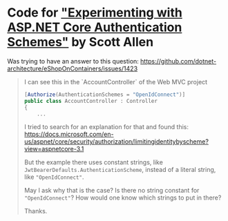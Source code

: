 ﻿# Code for ["Experimenting with ASP.NET Core Authentication Schemes"](https://odetocode.com/blogs/scott/archive/2019/01/02/experimenting-with-asp-net-core-authentication-schemes.aspx) by Scott Allen

Was trying to have an answer to this question: https://github.com/dotnet-architecture/eShopOnContainers/issues/1423

<blockquote markdown="1">
I can see this in the `AccountController` of the Web MVC project

``` csharp
[Authorize(AuthenticationSchemes = "OpenIdConnect")]
public class AccountController : Controller
{
    ...
```

I tried to search for an explanation for that and found this: https://docs.microsoft.com/en-us/aspnet/core/security/authorization/limitingidentitybyscheme?view=aspnetcore-3.1

But the example there uses constant strings, like `JwtBearerDefaults.AuthenticationScheme`, instead of a literal string, like `"OpenIdConnect"`.

May I ask why that is the case? Is there no string constant for `"OpenIdConnect"`? How would one know which strings to put in there?

Thanks.
</blockquote>